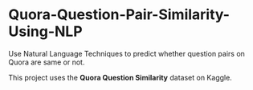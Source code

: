 # Quora-Question-Pair-Similarity-Using-NLP
Use Natural Language Techniques to predict whether question pairs on Quora are same or not.

This project uses the **Quora Question Similarity** dataset on Kaggle.

